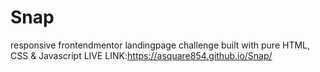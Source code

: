 # Snap
responsive frontendmentor landingpage challenge built with pure HTML, CSS & Javascript
LIVE LINK:https://asquare854.github.io/Snap/ 
